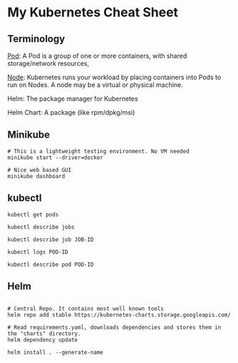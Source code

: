 # My Kubernetes Cheat Sheet

## Terminology

[Pod](https://kubernetes.io/docs/concepts/workloads/pods/): A Pod is a group of one or more containers, with shared storage/network resources,

[Node](https://kubernetes.io/docs/concepts/architecture/nodes/): Kubernetes runs your workload by placing containers into Pods to run on Nodes. A node may be a virtual or physical machine.

Helm: The package manager for Kubernetes

Helm Chart: A package (like rpm/dpkg/msi)

## Minikube

```
# This is a lightweight testing environment. No VM needed
minikube start --driver=docker

# Nice web based GUI
minikube dashboard

```

## kubectl

```
kubectl get pods

kubectl describe jobs

kubectl describe job JOB-ID

kubectl logs POD-ID

kubectl describe pod POD-ID

```

## Helm



```

# Central Repo. It contains most well known tools
helm repo add stable https://kubernetes-charts.storage.googleapis.com/

# Read requirements.yaml, downloads dependencies and stores them in the "charts" directory.
helm dependency update

helm install . --generate-name

```

